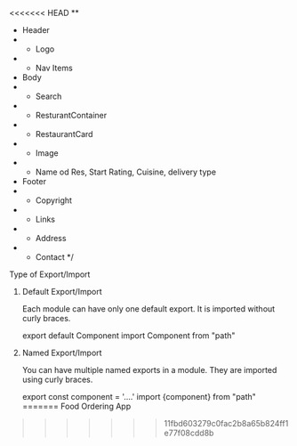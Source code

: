 <<<<<<< HEAD
**
 * Header
 * - Logo
 * - Nav Items
 * Body
 * - Search
 * - ResturantContainer
 * - RestaurantCard
 *  - Image
 *  - Name od Res, Start Rating, Cuisine, delivery type
 * Footer
 * - Copyright
 * - Links
 * - Address
 * - Contact
 */

 Type of Export/Import

 1. Default Export/Import
    
    Each module can have only one default export. It is imported without curly braces.

    export default Component
    import Component from "path"

 2. Named Export/Import

    You can have multiple named exports in a module. They are imported using curly braces.
    
    export const component = '....'
    import {component} from "path"
=======
Food Ordering App
>>>>>>> 11fbd603279c0fac2b8a65b824ff1e77f08cdd8b
